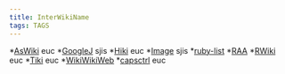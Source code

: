 ```yaml
---
title: InterWikiName
tags: TAGS
---
```


*[AsWiki](http://www.assist.media.nagoya-u.ac.jp/ASDP/index.cgi?c=v;p=) euc
*[GoogleJ](http://www.google.com/search?num=50&amp;lr=lang_ja&amp;q=) sjis
*[Hiki](http://www.namaraii.com/hiki/?) euc
*[Image](http://images.google.co.jp/images?hl=ja;btnG=Google?hl=ja;btnG=Google+%8C%9F%8D%F5;q=) sjis
*[ruby-list](http://blade.nagaokaut.ac.jp/cgi-bin/scat.rb/ruby/ruby-list/)
*[RAA](http://raa.ruby-lang.org/list.rhtml?name=)
*[RWiki](http://rwiki.jin.gr.jp/cgi-bin/rw-cgi.rb?cmd=view;name=) euc
*[Tiki](http://todo.is.os-omicron.org/tiki.cgi?c=v;p=) euc
*[WikiWikiWeb](http://www.c2.com/cgi/wiki?)
*[capsctrl](http://capsctrl.que.jp/kdmsnr/?) euc
